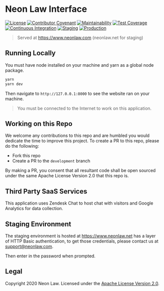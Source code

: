 # Neon Law Interface

[![License](https://img.shields.io/badge/License-Apache%202.0-blue.svg)](https://opensource.org/licenses/Apache-2.0)
[![Contributor Covenant](https://img.shields.io/badge/Contributor%20Covenant-v2.0%20adopted-ff69b4.svg)](code_of_conduct.md)
[![Maintainability](https://api.codeclimate.com/v1/badges/a9de7883f94a89b722a5/maintainability)](https://codeclimate.com/github/NeonLaw/interface/maintainability)
[![Test Coverage](https://api.codeclimate.com/v1/badges/a9de7883f94a89b722a5/test_coverage)](https://codeclimate.com/github/NeonLaw/interface/test_coverage)
[![Continuous Integration](https://github.com/NeonLaw/interface/workflows/continuous_integration/badge.svg)](https://github.com/NeonLaw/interface/actions?query=workflow%3Acontinuous_integration)
[![Staging](https://github.com/neonlaw/interface/workflows/staging/badge.svg)](https://github.com/NeonLaw/interface/actions?query=workflow%3Astaging)
[![Production](https://github.com/neonlaw/interface/workflows/production/badge.svg)](https://github.com/NeonLaw/interface/actions?query=workflow%3Aproduction)

> Served at https://www.neonlaw.com (neonlaw.net for staging)

## Running Locally

You must have node installed on your machine and yarn as a global node package.

```bash
yarn
yarn dev
```

Then navigate to `http://127.0.0.1:8000` to see the website ran on your machine.

> You must be connected to the Internet to work on this application.

## Working on this Repo

We welcome any contributions to this repo and are humbled you would dedicate
the time to improve this project. To create a PR to this repo, please do the
following:

* Fork this repo
* Create a PR to the `development` branch

By making a PR, you consent that all resultant code shall be open sourced
under the same Apache License Version 2.0 that this repo is.

## Third Party SaaS Services

This application uses Zendesk Chat to host chat with visitors and Google
Analytics for data collection.

## Staging Environment

The staging environment is hosted at https://www.neonlaw.net has a layer of
HTTP Basic authentication, to get those credentials, please contact us at
support@neonlaw.com.

Then enter in the password when prompted.

## Legal

Copyright 2020 Neon Law. Licensed under the [Apache License Version
2.0](https://www.apache.org/licenses/LICENSE-2.0.txt).
